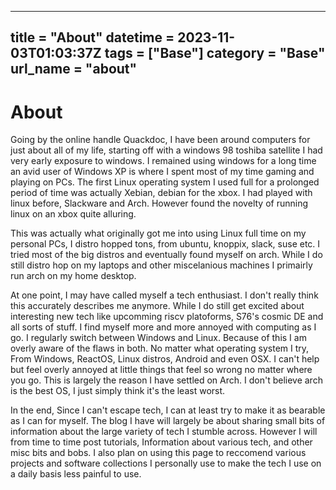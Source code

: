 ---
title = "About"
datetime = 2023-11-03T01:03:37Z
tags = ["Base"]
category = "Base"
url_name = "about"
------

# About

Going by the online handle Quackdoc, I have been around computers for just about all of my life, starting off with a windows 98 toshiba satellite I had very early exposure to windows. I remained using windows for a long time an avid user of Windows XP is where I spent most of my time gaming and playing on PCs. The first Linux operating system I used full for a prolonged period of time was actually Xebian, debian for the xbox. I had played with linux before, Slackware and Arch. However found the novelty of running linux on an xbox quite alluring. 

This was actually what originally got me into using Linux full time on my personal PCs, I distro hopped tons, from ubuntu, knoppix, slack, suse etc. I tried most of the big distros and eventually found myself on arch. While I do still distro hop on my laptops and other miscelanious machines I primairly run arch on my home desktop. 

At one point, I may have called myself a tech enthusiast. I don't really think this accurately describes me anymore. While I do still get excited about interesting new tech like upcomming riscv platoforms, S76's cosmic DE and all sorts of stuff. I find myself more and more annoyed with computing as I go. I regularly switch between Windows and Linux. Because of this I am overly aware of the flaws in both. No matter what operating system I try, From Windows, ReactOS, Linux distros, Android and even OSX. I can't help but feel overly annoyed at little things that feel so wrong no matter where you go. This is largely the reason I have settled on Arch. I don't believe arch is the best OS, I just simply think it's the least worst. 

In the end, Since I can't escape tech, I can at least try to make it as bearable as I can for myself. The blog I have will largely be about sharing small bits of information about the large variety of tech I stumble across. However I will from time to time post tutorials, Information about various tech, and other misc bits and bobs. I also plan on using this page to reccomend various projects and software collections I personally use to make the tech I use on a daily basis less painful to use.